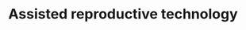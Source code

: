 ---
title: Assisted reproductive technology
longTitle: 'Assisted reproductive technology'
tags:
- gccommon
usedFor:
- "[[Reproductive technology]]"
---